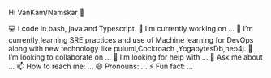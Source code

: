 Hi VanKam/Namskar 👋

<!--
**avinashkrsingh/avinashkrsingh** is a ✨ _special_ ✨ repository because its `README.md` (this file) appears on your GitHub profile.

Here are some ideas to get you started:
-->
  💻 I code in bash, java and Typescript.
  🔭 I’m currently working on ...
 🌱 I’m currently learning  SRE practices and use of Machine learning for DevOps along with new technology like pulumi,Cockroach ,YogabytesDb,neo4j.
👯 I’m looking to collaborate on ...
 🤔 I’m looking for help with ...
 💬 Ask me about ...
 📫 How to reach me: ...
 😄 Pronouns: ...
⚡ Fun fact: ...

